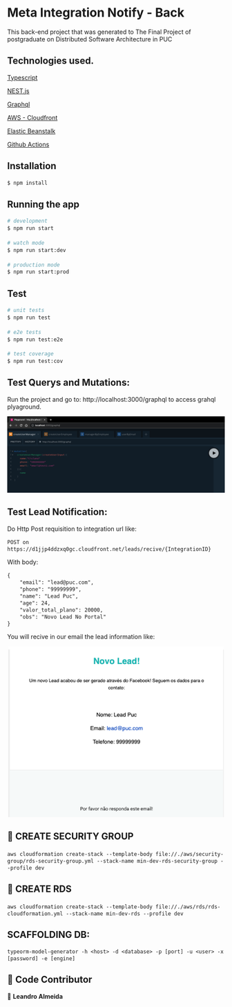 # Meta Integration Notify - Back

This back-end project that was generated to The Final Project of postgraduate on Distributed Software Architecture in PUC 

## Technologies used.

[Typescript](https://www.typescriptlang.org/)

[NEST.js](https://nestjs.com/)

[Graphql](https://graphql.org/)

[AWS - Cloudfront](https://aws.amazon.com/pt/cloudfront/)

[Elastic Beanstalk](https://aws.amazon.com/pt/elasticbeanstalk/)

[Github Actions](https://github.com/features/actions)


## Installation

```bash
$ npm install
```

## Running the app

```bash
# development
$ npm run start

# watch mode
$ npm run start:dev

# production mode
$ npm run start:prod
```

## Test

```bash
# unit tests
$ npm run test

# e2e tests
$ npm run test:e2e

# test coverage
$ npm run test:cov
```

## Test Querys and Mutations: 

Run the project and go to: http://localhost:3000/graphql to access grahql plyaground.



<p align="center">
  <img src="/src/templates/graphql_playground.png" width="800" title="Login Scream">
</p>


## Test Lead Notification:

Do Http Post requisition to integration url like:

```
POST on https://d1jjp4ddzxq0gc.cloudfront.net/leads/recive/{IntegrationID}
``` 
With body:

```
{
    "email": "lead@puc.com",
    "phone": "99999999",
    "name": "Lead Puc",
    "age": 24,
    "valor_total_plano": 20000,
    "obs": "Novo Lead No Portal"
}
```

You will recive in our email the lead information like:


<p align="center">
  <img src="/src/templates/notification.png" width="500" title="Login Scream">
</p>

## 🚀 CREATE SECURITY GROUP

####

```
aws cloudformation create-stack --template-body file://./aws/security-group/rds-security-group.yml --stack-name min-dev-rds-security-group --profile dev
```

## 🚀 CREATE RDS

####

```
aws cloudformation create-stack --template-body file://./aws/rds/rds-cloudformation.yml --stack-name min-dev-rds --profile dev
```

## SCAFFOLDING DB:

```
typeorm-model-generator -h <host> -d <database> -p [port] -u <user> -x [password] -e [engine]
```

## 🤝 Code Contributor

👤 **Leandro Almeida**

